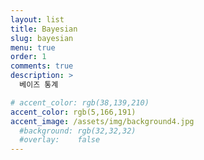 ```yaml
---
layout: list
title: Bayesian
slug: bayesian
menu: true
order: 1
comments: true
description: >
  베이즈 통계

# accent_color: rgb(38,139,210)
accent_color: rgb(5,166,191)
accent_image: /assets/img/background4.jpg
  #background: rgb(32,32,32)
  #overlay:    false
---
```


